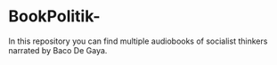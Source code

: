 # BookPolitik-
In this repository you can find multiple audiobooks of socialist thinkers narrated by Baco De Gaya.
